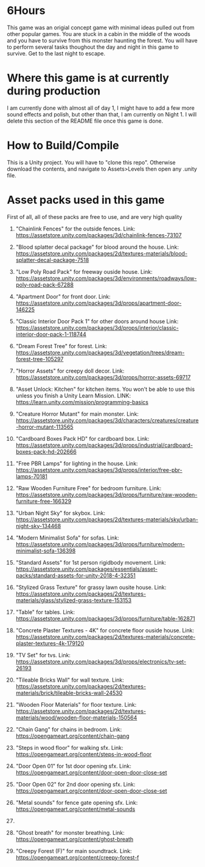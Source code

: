 # 6Hours
This game was an origial concept game with minimal ideas pulled out from other popular games. You are stuck in a cabin in the middle of the woods and you have to survive from this monster haunting the forest. You will have to perform several tasks thoughout the day and night in this game to survive. Get to the last night to escape. 

# Where this game is at currently during production
I am currently done with almost all of day 1, I might have to add a few more sound effects and polish, but other than that, I am currently on Night 1. I will delete this section of the README file once this game is done.

# How to Build/Compile
This is a Unity project. You will have to "clone this repo". Otherwise download the contents, and navigate to Assets>Levels then open any .unity file.

# Asset packs used in this game
First of all, all of these packs are free to use, and are very high quality

1. "Chainlink Fences" for the outside fences. Link: https://assetstore.unity.com/packages/3d/chainlink-fences-73107

2. "Blood splatter decal package" for blood around the house. Link: https://assetstore.unity.com/packages/2d/textures-materials/blood-splatter-decal-package-7518

3. "Low Poly Road Pack" for freeway ouside house. Link: https://assetstore.unity.com/packages/3d/environments/roadways/low-poly-road-pack-67288

4. "Apartment Door" for front door. Link: https://assetstore.unity.com/packages/3d/props/apartment-door-146225

5. "Classic Interior Door Pack 1" for other doors around house Link: https://assetstore.unity.com/packages/3d/props/interior/classic-interior-door-pack-1-118744

6. "Dream Forest Tree" for forest. Link: https://assetstore.unity.com/packages/3d/vegetation/trees/dream-forest-tree-105297

7. "Horror Assets" for creepy doll decor. Link: https://assetstore.unity.com/packages/3d/props/horror-assets-69717

8. "Asset Unlock: Kitchen" for kitchen items. You won't be able to use this unless you finish a Unity Learn Mission. LINK: https://learn.unity.com/mission/programming-basics

9. "Creature Horror Mutant" for main monster. Link: https://assetstore.unity.com/packages/3d/characters/creatures/creature-horror-mutant-113565

10. "Cardboard Boxes Pack HD" for cardboard box. Link: https://assetstore.unity.com/packages/3d/props/industrial/cardboard-boxes-pack-hd-202666

11. "Free PBR Lamps" for lighting in the house. Link: https://assetstore.unity.com/packages/3d/props/interior/free-pbr-lamps-70181

12. "Raw Wooden Furniture Free" for bedroom furniture. Link: https://assetstore.unity.com/packages/3d/props/furniture/raw-wooden-furniture-free-166329

13. "Urban Night Sky" for skybox. Link: https://assetstore.unity.com/packages/2d/textures-materials/sky/urban-night-sky-134468

14. "Modern Minimalist Sofa" for sofas. Link: https://assetstore.unity.com/packages/3d/props/furniture/modern-minimalist-sofa-136398

15. "Standard Assets" for 1st person rigidbody movement. Link: https://assetstore.unity.com/packages/essentials/asset-packs/standard-assets-for-unity-2018-4-32351

16. "Stylized Grass Texture" for grassy lawn ousite house. Link: https://assetstore.unity.com/packages/2d/textures-materials/glass/stylized-grass-texture-153153

17. "Table" for tables. Link: https://assetstore.unity.com/packages/3d/props/furniture/table-162871

18. "Concrete Plaster Textures - 4K" for concrete floor ouside house. Link: https://assetstore.unity.com/packages/2d/textures-materials/concrete-plaster-textures-4k-179120

19. "TV Set" for tvs. Link: https://assetstore.unity.com/packages/3d/props/electronics/tv-set-26193

20. "Tileable Bricks Wall" for wall texture. Link: https://assetstore.unity.com/packages/2d/textures-materials/brick/tileable-bricks-wall-24530

21. "Wooden Floor Materials" for floor texture. Link: https://assetstore.unity.com/packages/2d/textures-materials/wood/wooden-floor-materials-150564

22. "Chain Gang" for chains in bedroom. Link: https://opengameart.org/content/chain-gang

23. "Steps in wood floor" for walking sfx. Link: https://opengameart.org/content/steps-in-wood-floor

24. "Door Open 01" for 1st door opening sfx. Link: https://opengameart.org/content/door-open-door-close-set

25. "Door Open 02" for 2nd door opening sfx. Link: https://opengameart.org/content/door-open-door-close-set

26. "Metal sounds" for fence gate opening sfx. Link: https://opengameart.org/content/metal-sounds

27. 

28. "Ghost breath" for monster breathing. Link: https://opengameart.org/content/ghost-breath

29. "Creepy Forest (F)" for main soundtrack. Link: https://opengameart.org/content/creepy-forest-f
